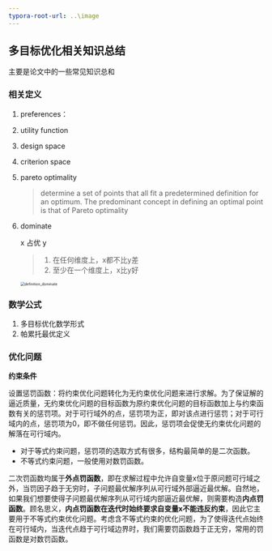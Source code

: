 ```yaml
---
typora-root-url: ..\image
---
```


## 多目标优化相关知识总结

主要是论文中的一些常见知识总和

### 相关定义

1. preferences：

2. utility function

3. design space

4. criterion space

5. pareto optimality

   > determine a set of points that all fit a predetermined definition for an optimum. The predominant concept in defining an optimal point is that of Pareto optimality
   
6. dominate

   x 占优 y

   > 1. 在任何维度上，x都不比y差
   > 2. 至少在一个维度上，x比y好

   <img src="definition_dominate.png" alt="definition_dominate" style="zoom:50%;" />

### 数学公式

1. 多目标优化数学形式
2. 帕累托最优定义



### 优化问题



**约束条件**

设置惩罚函数：将约束优化问题转化为无约束优化问题来进行求解。为了保证解的逼近质量，无约束优化问题的目标函数为原约束优化问题的目标函数加上与约束函数有关的惩罚项。对于可行域外的点，惩罚项为正，即对该点进行惩罚；对于可行域内的点，惩罚项为0，即不做任何惩罚。因此，惩罚项会促使无约束优化问题的解落在可行域内。

- 对于等式约束问题，惩罚项的选取方式有很多，结构最简单的是二次函数。
- 不等式约束问题，一般使用对数罚函数。

二次罚函数均属于**外点罚函数**，即在求解过程中允许自变量x位于原问题可行域之外，当罚因子趋于无穷时，子问题最优解序列从可行域外部逼近最优解。自然地，如果我们想要使得子问题最优解序列从可行域内部逼近最优解，则需要构造**内点罚函数**。顾名思义，**内点罚函数在迭代时始终要求自变量x不能违反约束**，因此它主要用于不等式约束优化问题。考虑含不等式约束的优化问题，为了使得迭代点始终在可行域内，当迭代点趋于可行域边界时，我们需要罚函数趋于正无穷，常用的罚函数是对数罚函数。